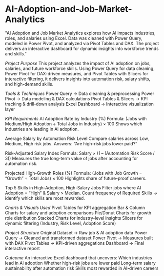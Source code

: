 # AI-Adoption-and-Job-Market-Analytics
"AI Adoption and Job Market Analytics explores how AI impacts industries, roles, and salaries using Excel. Data was cleaned with Power Query, modeled in Power Pivot, and analyzed via Pivot Tables and DAX. The project delivers an interactive dashboard for dynamic insights into workforce trends and skills."

*Project Purpose*
This project analyzes the impact of AI adoption on jobs, salaries, and future workforce skills. Using Power Query for data cleaning, Power Pivot for DAX-driven measures, and Pivot Tables with Slicers for interactive filtering, it delivers insights into automation risk, salary shifts, and high-demand skills.

*Tools & Techniques*
Power Query → Data cleaning & preprocessing
Power Pivot → Data modeling & DAX calculations
Pivot Tables & Slicers → KPI tracking & drill-down analysis
Excel Dashboard → Interactive visualization layer

*KPI Requirments*
AI Adoption Rate by Industry (%)
Formula: (Jobs with Medium/High Adoption ÷ Total Jobs in Industry) × 100
Shows which industries are leading in AI adoption.

Average Salary by Automation Risk Level
Compare salaries across Low, Medium, High risk jobs.
Answers: “Are high-risk jobs lower paid?”

Risk-Adjusted Salary Index
Formula: Salary × (1 – (Automation Risk Score / 3))
Measures the true long-term value of jobs after accounting for automation risk.

Projected High-Growth Roles (%)
Formula: (Jobs with Job Growth = “Growth” ÷ Total Jobs) × 100
Highlights share of future-proof careers.

Top 5 Skills in High-Adoption, High-Salary Jobs
Filter jobs where AI Adoption = “High” & Salary > Median.
Count frequency of Required Skills → identify which skills are most rewarded.

*Charts & Visuals Used*
Pivot Tables for KPI aggregation
Bar & Column Charts for salary and adoption comparisons
Pie/Donut Charts for growth role distribution
Stacked Charts for industry-level insights
Slicers for dynamic filtering (Industry, Risk Level, Adoption Score)

*Project Structure*
Original Dataset → Raw job & AI adoption data
Power Query → Cleaned and transformed dataset
Power Pivot → Measures built with DAX
Pivot Tables → KPI-driven aggregations
Dashboard → Final interactive report

*Outcome*
An interactive Excel dashboard that uncovers:
Which industries lead in AI adoption
Whether high-risk jobs are lower paid
Long-term salary sustainability after automation risk
Skills most rewarded in AI-driven careers
